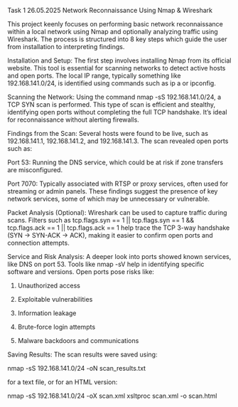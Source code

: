 Task 1 26.05.2025 
Network Reconnaissance Using Nmap & Wireshark

This project keenly focuses on performing basic network reconnaissance within a local network using Nmap and optionally analyzing traffic using Wireshark. The process is structured into 8 key steps which guide the user from installation to interpreting findings.

Installation and Setup:
The first step involves installing Nmap from its official website. This tool is essential for scanning networks to detect active hosts and open ports. The local IP range, typically something like 192.168.141.0/24, is identified using commands such as ip a or ipconfig.

Scanning the Network:
Using the command nmap -sS 192.168.141.0/24, a TCP SYN scan is performed. This type of scan is efficient and stealthy, identifying open ports without completing the full TCP handshake. It’s ideal for reconnaissance without alerting firewalls.

 Findings from the Scan:
Several hosts were found to be live, such as 192.168.141.1, 192.168.141.2, and 192.168.141.3. The scan revealed open ports such as:

Port 53: Running the DNS service, which could be at risk if zone transfers are misconfigured.

Port 7070: Typically associated with RTSP or proxy services, often used for streaming or admin panels. These findings suggest the presence of key network services, some of which may be unnecessary or vulnerable.

Packet Analysis (Optional):
Wireshark can be used to capture traffic during scans. Filters such as
tcp.flags.syn == 1 || tcp.flags.syn == 1 && tcp.flags.ack == 1 || tcp.flags.ack == 1
help trace the TCP 3-way handshake (SYN → SYN-ACK → ACK), making it easier to confirm open ports and connection attempts.

Service and Risk Analysis:
A deeper look into ports showed known services, like DNS on port 53. Tools like nmap -sV help in identifying specific software and versions. Open ports pose risks like:

1. Unauthorized access

2. Exploitable vulnerabilities

3. Information leakage

4. Brute-force login attempts

5. Malware backdoors and communications

Saving Results:
The scan results were saved using:

nmap -sS 192.168.141.0/24 -oN scan_results.txt

for a text file, or for an HTML version:

nmap -sS 192.168.141.0/24 -oX scan.xml
xsltproc scan.xml -o scan.html
